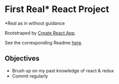 # First Real* React Project

*Real as in without guidance

Bootstraped by [Create React App](https://github.com/facebook/create-react-app).

See the corresponding Readme [here](./README-CRA.md).

## Objectives
- Brush up on my past knowledge of react & redux
- Commit regularly
